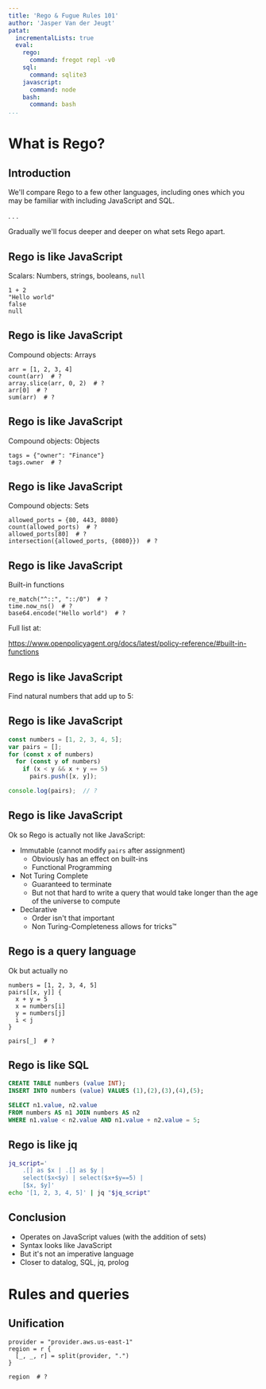 ```yaml
---
title: 'Rego & Fugue Rules 101'
author: 'Jasper Van der Jeugt'
patat:
  incrementalLists: true
  eval:
    rego:
      command: fregot repl -v0
    sql:
      command: sqlite3
    javascript:
      command: node
    bash:
      command: bash
...
```


# What is Rego?

## Introduction

We'll compare Rego to a few other languages, including ones which you may
be familiar with including JavaScript and SQL.

. . .

Gradually we'll focus deeper and deeper on what sets Rego apart.

## Rego is like JavaScript

Scalars: Numbers, strings, booleans, `null`

```rego
1 + 2
"Hello world"
false
null
```

## Rego is like JavaScript

Compound objects: Arrays

```rego
arr = [1, 2, 3, 4]
count(arr)  # ?
array.slice(arr, 0, 2)  # ?
arr[0]  # ?
sum(arr)  # ?
```

## Rego is like JavaScript

Compound objects: Objects

```rego
tags = {"owner": "Finance"}
tags.owner  # ?
```

## Rego is like JavaScript

Compound objects: Sets

```rego
allowed_ports = {80, 443, 8080}
count(allowed_ports)  # ?
allowed_ports[80]  # ?
intersection({allowed_ports, {8080}})  # ?
```

## Rego is like JavaScript

Built-in functions

```rego
re_match("^::", "::/0")  # ?
time.now_ns()  # ?
base64.encode("Hello world")  # ?
```

Full list at:

<https://www.openpolicyagent.org/docs/latest/policy-reference/#built-in-functions>

## Rego is like JavaScript

Find natural numbers that add up to 5:

## Rego is like JavaScript

```javascript
const numbers = [1, 2, 3, 4, 5];
var pairs = [];
for (const x of numbers)
  for (const y of numbers)
    if (x < y && x + y == 5)
      pairs.push([x, y]);

console.log(pairs);  // ?
```

## Rego is like JavaScript

Ok so Rego is actually not like JavaScript:

 -  Immutable (cannot modify `pairs` after assignment)
     *  Obviously has an effect on built-ins
     *  Functional Programming
 -  Not Turing Complete
     *  Guaranteed to terminate
     *  But not that hard to write a query that would take longer than the
        age of the universe to compute
 -  Declarative
     *  Order isn't that important
     *  Non Turing-Completeness allows for tricks™

## Rego is a query language

Ok but actually no

```rego
numbers = [1, 2, 3, 4, 5]
pairs[[x, y]] {
  x + y = 5
  x = numbers[i]
  y = numbers[j]
  i < j
}

pairs[_]  # ?
```

## Rego is like SQL

```sql
CREATE TABLE numbers (value INT);
INSERT INTO numbers (value) VALUES (1),(2),(3),(4),(5);

SELECT n1.value, n2.value
FROM numbers AS n1 JOIN numbers AS n2
WHERE n1.value < n2.value AND n1.value + n2.value = 5;
```

## Rego is like jq

```bash
jq_script='
    .[] as $x | .[] as $y |
    select($x<$y) | select($x+$y==5) |
    [$x, $y]'
echo '[1, 2, 3, 4, 5]' | jq "$jq_script"
```

## Conclusion

 -  Operates on JavaScript values (with the addition of sets)
 -  Syntax looks like JavaScript
 -  But it's not an imperative language
 -  Closer to datalog, SQL, jq, prolog

# Rules and queries

## Unification

```rego
provider = "provider.aws.us-east-1"
region = r {
  [_, _, r] = split(provider, ".")
}

region  # ?
```

